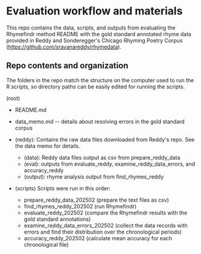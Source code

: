 # Evaluation workflow and materials 
This repo contains the data, scripts, and outputs from evaluating the Rhymefindr method
README with the gold standard annotated rhyme data provided in Reddy and Sonderegger's Chicago Rhyming Poetry Corpus (https://github.com/sravanareddy/rhymedata).

## Repo contents and organization
The folders in the repo match the structure on the computer used to run the R scripts, so directory paths can be easily edited for running the scripts.

(root)
 - README.md  
 - data_memo.md -- details about resolving errors in the gold standard corpus 
 
 - (reddy): Contains the raw data files downloaded from Reddy's repo. See the data memo for details.
	 - (data): Reddy data files output as csv from prepare_reddy_data
	 - (eval): outputs from evaluate_reddy, examine_reddy_data_errors, and accuracy_reddy  
	 - (output): rhyme analysis output from find_rhymes_reddy

 - (scripts)  Scripts were run in this order:

	- prepare_reddy_data_202502 (prepare the text files as csv)  
	 - find_rhymes_reddy_202502 (run Rhymefindr)  
	 - evaluate_reddy_202502 (compare the Rhymefindr results with the gold standard annotations)  
	 - examine_reddy_data_errors_202502 (collect the data records with errors and find their distribution over the chronological periods)  
	 - accuracy_reddy_202502 (calculate mean accuracy for each chronological file) 


